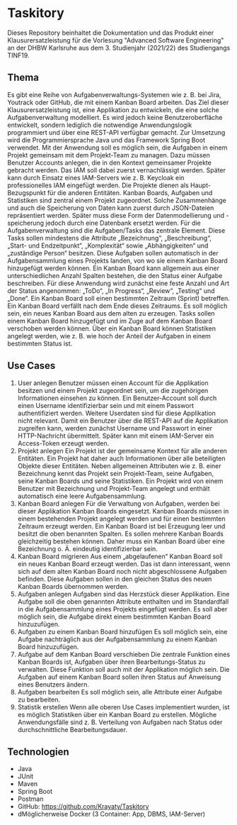 # Taskitory
Dieses Repository beinhaltet die Dokumentation und das Produkt einer Klausurersatzleistung für die Vorlesung "Advanced Software Engineering" an der DHBW Karlsruhe aus dem 3. Studienjahr (2021/22) des Studiengangs TINF19.

## Thema
Es gibt eine Reihe von Aufgabenverwaltungs-Systemen wie z. B. bei Jira, Youtrack oder GitHub, die mit einem Kanban Board arbeiten. Das Ziel dieser Klausurersatzleistung ist, eine Applikation zu entwickeln, die eine solche Aufgabenverwaltung modelliert. Es wird jedoch keine Benutzeroberfläche entwickelt, sondern lediglich die notwendige Anwendungslogik programmiert und über eine REST-API verfügbar gemacht. Zur Umsetzung wird die Programmiersprache Java und das Framework Spring Boot verwendet.
Mit der Anwendung soll es möglich sein, die Aufgaben in einem Projekt gemeinsam mit dem Projekt-Team zu managen. Dazu müssen Benutzer Accounts anlegen, die in den Kontext gemeinsamer Projekte gebracht werden. Das IAM soll dabei zuerst vernachlässigt werden. Später kann durch Einsatz eines IAM-Servers wie z. B. Keycloak ein professionelles IAM eingefügt werden.
Die Projekte dienen als Haupt-Bezugspunkt für die anderen Entitäten. Kanban Boards, Aufgaben und Statistiken sind zentral einem Projekt zugeordnet. Solche Zusammenhänge und auch die Speicherung von Daten kann zuerst durch JSON-Dateien repräsentiert werden. Später muss diese Form der Datenmodellierung und -speicherung jedoch durch eine Datenbank ersetzt werden.
Für die Aufgabenverwaltung sind die Aufgaben/Tasks das zentrale Element. Diese Tasks sollen mindestens die Attribute „Bezeichnung“, „Beschreibung“, „Start- und Endzeitpunkt“, „Komplexität“ sowie „Abhängigkeiten“ und „zuständige Person“ besitzen.
Diese Aufgaben sollen automatisch in der Aufgabensammlung eines Projekts landen, von wo sie einem Kanban Board hinzugefügt werden können. Ein Kanban Board kann allgemein aus einer unterschiedlichen Anzahl Spalten bestehen, die den Status einer Aufgabe beschreiben. Für diese Anwendung wird zunächst eine feste Anzahl und Art der Status angenommen: „ToDo“, „In Progress“, „Review“, „Testing“ und „Done“. Ein Kanban Board soll einen bestimmten Zeitraum (Sprint) betreffen. Ein Kanban Board verfällt nach dem Ende dieses Zeitraums. Es soll möglich sein, ein neues Kanban Board aus dem alten zu erzeugen.
Tasks sollen einem Kanban Board hinzugefügt und im Zuge auf dem Kanban Board verschoben werden können. Über ein Kanban Board können Statistiken angelegt werden, wie z. B. wie hoch der Anteil der Aufgaben in einem bestimmten Status ist.
 
## Use Cases
1.	User anlegen
Benutzer müssen einen Account für die Applikation besitzen und einem Projekt zugeordnet sein, um die zugehörigen Informationen einsehen zu können. Ein Benutzer-Account soll durch einen Username identifizierbar sein und mit einem Passwort authentifiziert werden. Weitere Userdaten sind für diese Applikation nicht relevant. Damit ein Benutzer über die REST-API auf die Applikation zugreifen kann, werden zunächst Username und Passwort in einer HTTP-Nachricht übermittelt. Später kann mit einem IAM-Server ein Access-Token erzeugt werden.
2.	Projekt anlegen
Ein Projekt ist der gemeinsame Kontext für alle anderen Entitäten. Ein Projekt hat daher auch Informationen über alle beteiligten Objekte dieser Entitäten. Neben allgemeinen Attributen wie z. B. einer Bezeichnung kennt das Projekt sein Projekt-Team, seine Aufgaben, seine Kanban Boards und seine Statistiken. Ein Projekt wird von einem Benutzer mit Bezeichnung und Projekt-Team angelegt und enthält automatisch eine leere Aufgabensammlung.
3.	Kanban Board anlegen
Für die Verwaltung von Aufgaben, werden bei dieser Applikation Kanban Boards eingesetzt. Kanban Boards müssen in einem bestehenden Projekt angelegt werden und für einen bestimmten Zeitraum erzeugt werden. Ein Kanban Board ist bei Erzeugung leer und besitzt die oben benannten Spalten. Es sollen mehrere Kanban Boards gleichzeitig bestehen können. Daher muss ein Kanban Board über eine Bezeichnung o. Ä. eindeutig identifizierbar sein.
4.	Kanban Board migrieren
Aus einem „abgelaufenen“ Kanban Board soll ein neues Kanban Board erzeugt werden. Das ist dann interessant, wenn sich auf dem alten Kanban Board noch nicht abgeschlossene Aufgaben befinden. Diese Aufgaben sollen in den gleichen Status des neuen Kanban Boards übernommen werden.
5.	Aufgaben anlegen
Aufgaben sind das Herzstück dieser Applikation. Eine Aufgabe soll die oben genannten Attribute enthalten und im Standardfall in die Aufgabensammlung eines Projekts eingefügt werden. Es soll aber möglich sein, die Aufgabe direkt einem bestimmten Kanban Board hinzuzufügen.
6.	Aufgaben zu einem Kanban Board hinzufügen
Es soll möglich sein, eine Aufgabe nachträglich aus der Aufgabensammlung zu einem Kanban Board hinzuzufügen.
7.	Aufgabe auf dem Kanban Board verschieben
Die zentrale Funktion eines Kanban Boards ist, Aufgaben über ihren Bearbeitungs-Status zu verwalten. Diese Funktion soll auch mit der Applikation möglich sein. Die Aufgaben auf einem Kanban Board sollen ihren Status auf Anweisung eines Benutzers ändern.
8.	Aufgaben bearbeiten
Es soll möglich sein, alle Attribute einer Aufgabe zu bearbeiten.
9.	Statistik erstellen
Wenn alle oberen Use Cases implementiert wurden, ist es möglich Statistiken über ein Kanban Board zu erstellen. Mögliche Anwendungsfälle sind z. B. Verteilung von Aufgaben nach Status oder durchschnittliche Bearbeitungsdauer.

## Technologien
+ Java
+ JUnit
+ Maven
+ Spring Boot
+ Postman
+ GitHub: https://github.com/Krayaty/Taskitory
+ dMöglicherweise Docker (3 Container: App, DBMS, IAM-Server)
